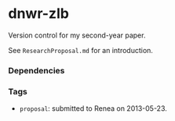 dnwr-zlb
========

Version control for my second-year paper.

See `ResearchProposal.md` for an introduction.

### Dependencies

### Tags

* `proposal`: submitted to Renea on 2013-05-23.
